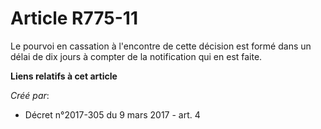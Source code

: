 # Article R775-11

Le pourvoi en cassation à l'encontre de cette décision est formé dans un délai de dix jours à compter de la notification qui
en est faite.

**Liens relatifs à cet article**

_Créé par_:

  - Décret n°2017-305 du 9 mars 2017 - art. 4
